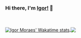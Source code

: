 ### Hi there, I'm [Igor!](https://igormoraes.dev) 👋

<br />
<br />

<!--- 
  if you have forked this to use on your profile, 
  Change the `github-readme-stats-igorsgm.vercel.app` to `github-readme-stats.vercel.app` 
--->

<!-- Change the `github-readme-stats-igorsgm.vercel.app` to `github-readme-stats.vercel.app`  -->

<a href="https://github.com/igorsgm">
  <img align="center" src="https://github-readme-stats-igorsgm.vercel.app/api/wakatime?username=@igorsgm&theme=dark&layout=compact&custom_title=For%20a%20year%20now%20I%20spent%20my%20time%20on" alt="Igor Moraes' Wakatime stats" />
</a>
<a href="https://github.com/igorsgm/github-readme-stats">
  <!-- Change the `github-readme-stats-igorsgm.vercel.app` to `github-readme-stats.vercel.app`  -->
  <img align="center" src="https://github-readme-stats-igorsgm.vercel.app/api?username=igorsgm&show_icons=true&include_all_commits=true&theme=dark" />
</a>
